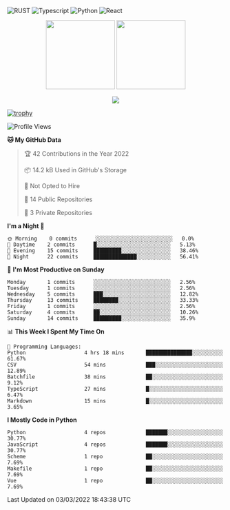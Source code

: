 ![RUST](https://img.shields.io/badge/-Rust-141414?style=flat&logo=rust)
![Typescript](https://img.shields.io/badge/-Typescript-141414?style=flat&logo=typescript)
![Python](https://img.shields.io/badge/-Python-141414?style=flat&logo=python)
![React](https://img.shields.io/badge/-React-141414?style=flat&logo=react)

<p align="center">
  <img height="160" src="https://github-readme-stats.vercel.app/api/top-langs/?username=k4zam1&theme=dracula&hide=html,css,dockerfile,shell,ejs,stylus,javascript&count_private=true&show_icons=true&hide_border=true&layout=compact"/>
  <img height="160" src="https://github-readme-stats.vercel.app/api?username=k4zam1&count_private=true&show_icons=true&theme=dracula&include_all_commits=true&hide_border=true"/>
</p>
<p align="center">
<img src="https://activity-graph.herokuapp.com/graph?username=k4zam1&theme=dracula"/>
</p>

[![trophy](https://github-profile-trophy.vercel.app/?username=k4zam1)](https://github.com/ryo-ma/github-profile-trophy)

<!--START_SECTION:waka-->
![Profile Views](http://img.shields.io/badge/Profile%20Views-106-blue)

**🐱 My GitHub Data** 

> 🏆 42 Contributions in the Year 2022
 > 
> 📦 14.2 kB Used in GitHub's Storage 
 > 
> 🚫 Not Opted to Hire
 > 
> 📜 14 Public Repositories 
 > 
> 🔑 3 Private Repositories  
 > 
**I'm a Night 🦉** 

```text
🌞 Morning    0 commits      ░░░░░░░░░░░░░░░░░░░░░░░░░   0.0% 
🌆 Daytime    2 commits      █░░░░░░░░░░░░░░░░░░░░░░░░   5.13% 
🌃 Evening    15 commits     █████████░░░░░░░░░░░░░░░░   38.46% 
🌙 Night      22 commits     ██████████████░░░░░░░░░░░   56.41%

```
📅 **I'm Most Productive on Sunday** 

```text
Monday       1 commits      ░░░░░░░░░░░░░░░░░░░░░░░░░   2.56% 
Tuesday      1 commits      ░░░░░░░░░░░░░░░░░░░░░░░░░   2.56% 
Wednesday    5 commits      ███░░░░░░░░░░░░░░░░░░░░░░   12.82% 
Thursday     13 commits     ████████░░░░░░░░░░░░░░░░░   33.33% 
Friday       1 commits      ░░░░░░░░░░░░░░░░░░░░░░░░░   2.56% 
Saturday     4 commits      ██░░░░░░░░░░░░░░░░░░░░░░░   10.26% 
Sunday       14 commits     █████████░░░░░░░░░░░░░░░░   35.9%

```


📊 **This Week I Spent My Time On** 

```text
💬 Programming Languages: 
Python                   4 hrs 18 mins       ███████████████░░░░░░░░░░   61.67% 
CSV                      54 mins             ███░░░░░░░░░░░░░░░░░░░░░░   12.89% 
Batchfile                38 mins             ██░░░░░░░░░░░░░░░░░░░░░░░   9.12% 
TypeScript               27 mins             █░░░░░░░░░░░░░░░░░░░░░░░░   6.47% 
Markdown                 15 mins             █░░░░░░░░░░░░░░░░░░░░░░░░   3.65%

```

**I Mostly Code in Python** 

```text
Python                   4 repos             ███████░░░░░░░░░░░░░░░░░░   30.77% 
JavaScript               4 repos             ███████░░░░░░░░░░░░░░░░░░   30.77% 
Scheme                   1 repo              ██░░░░░░░░░░░░░░░░░░░░░░░   7.69% 
Makefile                 1 repo              ██░░░░░░░░░░░░░░░░░░░░░░░   7.69% 
Vue                      1 repo              ██░░░░░░░░░░░░░░░░░░░░░░░   7.69%

```



 Last Updated on 03/03/2022 18:43:38 UTC
<!--END_SECTION:waka-->
